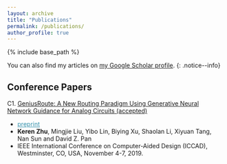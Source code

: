 ```yaml
---
layout: archive
title: "Publications"
permalink: /publications/
author_profile: true
---
```


{% include base_path %}

You can also find my articles on <a href="{{author.googlescholar}}">my Google Scholar profile</a>.
{: .notice--info}
            
            
Conference Papers
-------


C1. [GeniusRoute: A New Routing Paradigm Using Generative Neural Network Guidance for Analog Circuits (accepted)](http://doi.acm.org/) 
   * <a href="/publications/papers/AR_ICCAD2019_zhu" style="color:#3793ae">preprint</a>
   * **Keren Zhu**, Mingjie Liu, Yibo Lin, Biying Xu, Shaolan Li, Xiyuan Tang, Nan Sun and David Z. Pan
   * IEEE International Conference on Computer-Aided Design (ICCAD),  Westminster, CO, USA, November 4-7, 2019.
